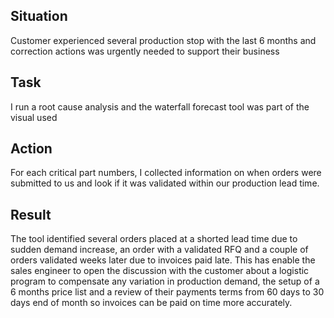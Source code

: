 ## Situation
Customer experienced several production stop with the last 6 months and correction actions was urgently needed to support their business

## Task
I run a root cause analysis and the waterfall forecast tool was part of the visual used

## Action
For each critical part numbers, I collected information on when orders were submitted to us and look if it was validated within our production lead time.  

## Result
The tool identified several orders placed at a shorted lead time due to sudden demand increase, an order with a validated RFQ and a couple of orders validated weeks later due to invoices paid late.
This has enable the sales engineer to open the discussion with the customer about a logistic program to compensate any variation in production demand, the setup of a 6 months price list and a review of their payments terms from 60 days to 30 days end of month so invoices can be paid on time more accurately.
